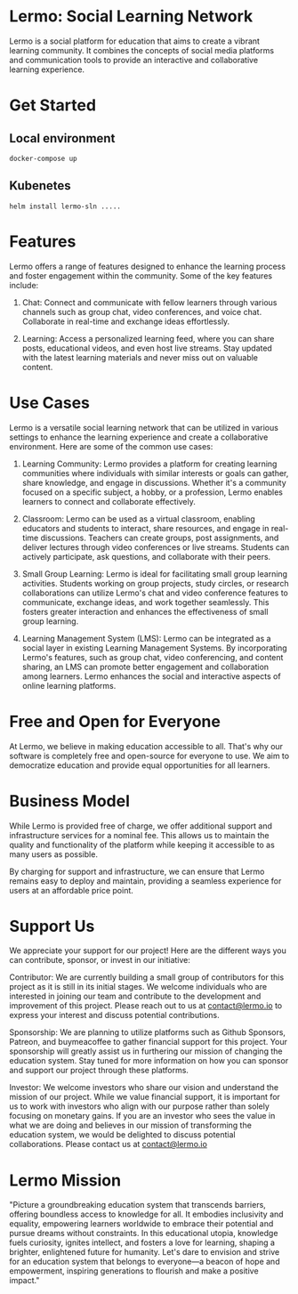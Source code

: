# Lermo: Social Learning Network

Lermo is a social platform for education that aims to create a vibrant learning community. It combines the concepts of social media platforms and communication tools to provide an interactive and collaborative learning experience.

# Get Started

## Local environment
```
docker-compose up
```

## Kubenetes
```
helm install lermo-sln ..... 
```

# Features

Lermo offers a range of features designed to enhance the learning process and foster engagement within the community. Some of the key features include:

1. Chat: Connect and communicate with fellow learners through various channels such as group chat, video conferences, and voice chat. Collaborate in real-time and exchange ideas effortlessly.

2. Learning: Access a personalized learning feed, where you can share posts, educational videos, and even host live streams. Stay updated with the latest learning materials and never miss out on valuable content.

# Use Cases

Lermo is a versatile social learning network that can be utilized in various settings to enhance the learning experience and create a collaborative environment. Here are some of the common use cases:

1. Learning Community: Lermo provides a platform for creating learning communities where individuals with similar interests or goals can gather, share knowledge, and engage in discussions. Whether it's a community focused on a specific subject, a hobby, or a profession, Lermo enables learners to connect and collaborate effectively.

2. Classroom: Lermo can be used as a virtual classroom, enabling educators and students to interact, share resources, and engage in real-time discussions. Teachers can create groups, post assignments, and deliver lectures through video conferences or live streams. Students can actively participate, ask questions, and collaborate with their peers.

3. Small Group Learning: Lermo is ideal for facilitating small group learning activities. Students working on group projects, study circles, or research collaborations can utilize Lermo's chat and video conference features to communicate, exchange ideas, and work together seamlessly. This fosters greater interaction and enhances the effectiveness of small group learning.

4. Learning Management System (LMS): Lermo can be integrated as a social layer in existing Learning Management Systems. By incorporating Lermo's features, such as group chat, video conferencing, and content sharing, an LMS can promote better engagement and collaboration among learners. Lermo enhances the social and interactive aspects of online learning platforms.


# Free and Open for Everyone

At Lermo, we believe in making education accessible to all. That's why our software is completely free and open-source for everyone to use. We aim to democratize education and provide equal opportunities for all learners.


# Business Model

While Lermo is provided free of charge, we offer additional support and infrastructure services for a nominal fee. This allows us to maintain the quality and functionality of the platform while keeping it accessible to as many users as possible.

By charging for support and infrastructure, we can ensure that Lermo remains easy to deploy and maintain, providing a seamless experience for users at an affordable price point.


# Support Us

We appreciate your support for our project! Here are the different ways you can contribute, sponsor, or invest in our initiative:

Contributor: We are currently building a small group of contributors for this project as it is still in its initial stages. We welcome individuals who are interested in joining our team and contribute to the development and improvement of this project. Please reach out to us at contact@lermo.io to express your interest and discuss potential contributions.

Sponsorship: We are planning to utilize platforms such as Github Sponsors, Patreon, and buymeacoffee to gather financial support for this project. Your sponsorship will greatly assist us in furthering our mission of changing the education system. Stay tuned for more information on how you can sponsor and support our project through these platforms.

Investor: We welcome investors who share our vision and understand the mission of our project. While we value financial support, it is important for us to work with investors who align with our purpose rather than solely focusing on monetary gains. If you are an investor who sees the value in what we are doing and believes in our mission of transforming the education system, we would be delighted to discuss potential collaborations. Please contact us at contact@lermo.io 

# Lermo Mission

"Picture a groundbreaking education system that transcends barriers, offering boundless access to knowledge for all. It embodies inclusivity and equality, empowering learners worldwide to embrace their potential and pursue dreams without constraints. In this educational utopia, knowledge fuels curiosity, ignites intellect, and fosters a love for learning, shaping a brighter, enlightened future for humanity. Let's dare to envision and strive for an education system that belongs to everyone—a beacon of hope and empowerment, inspiring generations to flourish and make a positive impact."
